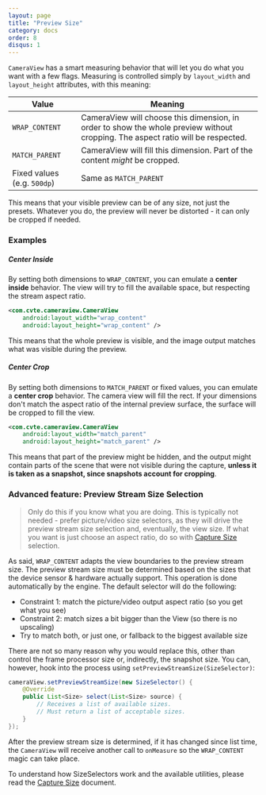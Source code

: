 ```yaml
---
layout: page
title: "Preview Size"
category: docs
order: 8
disqus: 1
---
```


`CameraView` has a smart measuring behavior that will let you do what you want with a few flags.
Measuring is controlled simply by `layout_width` and `layout_height` attributes, with this meaning:

|Value|Meaning|
|-----|-------|
|`WRAP_CONTENT`|CameraView will choose this dimension, in order to show the whole preview without cropping. The aspect ratio will be respected.|
|`MATCH_PARENT`|CameraView will fill this dimension. Part of the content *might* be cropped.
|Fixed values (e.g. `500dp`)|Same as `MATCH_PARENT`|

This means that your visible preview can be of any size, not just the presets.
Whatever you do, the preview will never be distorted - it can only be cropped
if needed.

### Examples

##### Center Inside

By setting both dimensions to `WRAP_CONTENT`, you can emulate a **center inside** behavior.
The view will try to fill the available space, but respecting the stream aspect ratio.


```xml
<com.cvte.cameraview.CameraView
    android:layout_width="wrap_content"
    android:layout_height="wrap_content" />
```

This means that the whole preview is visible, and the image output matches what was visible
during the preview.

##### Center Crop

By setting both dimensions to `MATCH_PARENT` or fixed values, you can emulate a **center crop** 
behavior. The camera view will fill the rect. If your dimensions don't match the aspect ratio
of the internal preview surface, the surface will be cropped to fill the view.

```xml
<com.cvte.cameraview.CameraView
    android:layout_width="match_parent"
    android:layout_height="match_parent" />
```

This means that part of the preview might be hidden, and the output might contain parts of the scene
that were not visible during the capture, **unless it is taken as a snapshot, since snapshots account for cropping**.


### Advanced feature: Preview Stream Size Selection

> Only do this if you know what you are doing. This is typically not needed - prefer picture/video size selectors,
as they will drive the preview stream size selection and, eventually, the view size. If what you want is just
choose an aspect ratio, do so with [Capture Size](capture-size) selection.

As said, `WRAP_CONTENT` adapts the view boundaries to the preview stream size. The preview stream size must be determined
based on the sizes that the device sensor & hardware actually support. This operation is done automatically
by the engine. The default selector will do the following:

- Constraint 1: match the picture/video output aspect ratio (so you get what you see)
- Constraint 2: match sizes a bit bigger than the View (so there is no upscaling)
- Try to match both, or just one, or fallback to the biggest available size

There are not so many reason why you would replace this, other than control the frame processor size
or, indirectly, the snapshot size. You can, however, hook into the process using `setPreviewStreamSize(SizeSelector)`:

```java
cameraView.setPreviewStreamSize(new SizeSelector() {
    @Override
    public List<Size> select(List<Size> source) {
        // Receives a list of available sizes.
        // Must return a list of acceptable sizes.
    }
});
```

After the preview stream size is determined, if it has changed since list time, the `CameraView` will receive
another call to `onMeasure` so the `WRAP_CONTENT` magic can take place.

To understand how SizeSelectors work and the available utilities, please read the [Capture Size](capture-size) document.

